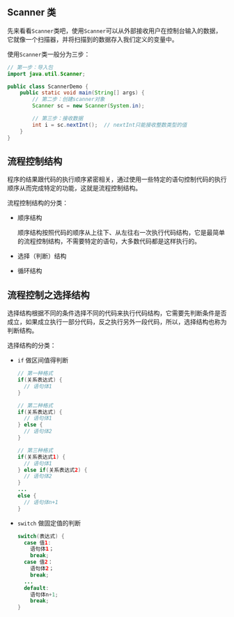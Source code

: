 ## Scanner 类

先来看看`Scanner`类吧，使用`Scanner`可以从外部接收用户在控制台输入的数据，它就像一个扫描器，并将扫描到的数据存入我们定义的变量中。

使用`Scanner`类一般分为三步：

```java
// 第一步：导入包
import java.util.Scanner;

public class ScannerDemo {
	public static void main(String[] args) {
		// 第二步：创建scanner对象
		Scanner sc = new Scanner(System.in);

		// 第三步：接收数据
		int i = sc.nextInt();  // nextInt只能接收整数类型的值
	}
}
```

## 流程控制结构

程序的结果跟代码的执行顺序紧密相关，通过使用一些特定的语句控制代码的执行顺序从而完成特定的功能，这就是流程控制结构。

流程控制结构的分类：

- 顺序结构

  顺序结构按照代码的顺序从上往下、从左往右一次执行代码结构，它是最简单的流程控制结构，不需要特定的语句，大多数代码都是这样执行的。

- 选择（判断）结构
- 循环结构

## 流程控制之选择结构

选择结构根据不同的条件选择不同的代码来执行代码结构，它需要先判断条件是否成立，如果成立执行一部分代码，反之执行另外一段代码，所以，选择结构也称为判断结构。

选择结构的分类：

- `if` 做区间值得判断

  ```java
  // 第一种格式
  if(关系表达式) {
    // 语句体1
  }

  // 第二种格式
  if(关系表达式) {
    // 语句体1
  } else {
    // 语句体2
  }

  // 第三种格式
  if(关系表达式1) {
    // 语句体1
  } else if(关系表达式2) {
    // 语句体2
  }
  ...
  else {
    // 语句体n+1
  }
  ```

- `switch` 做固定值的判断
  ```java
  switch(表达式) {
    case 值1:
  	  语句体1；
  	  break;
    case 值2：
  	  语句体2；
  	  break;
    ...
    default:
  	  语句体n+1;
  	  break;
  }
  ```
